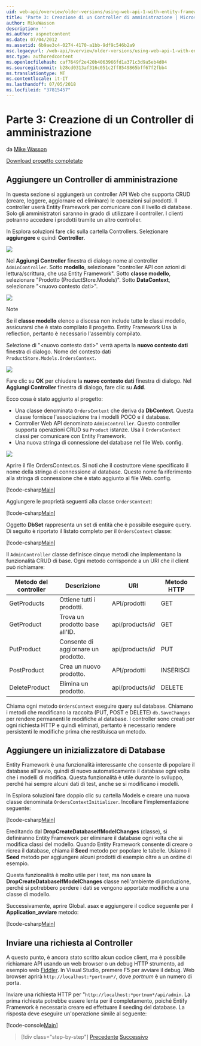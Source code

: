 ```yaml
---
uid: web-api/overview/older-versions/using-web-api-1-with-entity-framework-5/using-web-api-with-entity-framework-part-3
title: 'Parte 3: Creazione di un Controller di amministrazione | Microsoft Docs'
author: MikeWasson
description: ''
ms.author: aspnetcontent
ms.date: 07/04/2012
ms.assetid: 6b9ae3c4-0274-4170-a1bb-9df9c546b2a9
msc.legacyurl: /web-api/overview/older-versions/using-web-api-1-with-entity-framework-5/using-web-api-with-entity-framework-part-3
msc.type: authoredcontent
ms.openlocfilehash: caf7649f2e420b4063966fd1a371c3d9a5eb4d04
ms.sourcegitcommit: b28cd0313af316c051c2ff8549865bff67f2fbb4
ms.translationtype: MT
ms.contentlocale: it-IT
ms.lasthandoff: 07/05/2018
ms.locfileid: "37815457"
---
```

<a name="part-3-creating-an-admin-controller"></a>Parte 3: Creazione di un Controller di amministrazione
====================
da [Mike Wasson](https://github.com/MikeWasson)

[Download progetto completato](http://code.msdn.microsoft.com/ASP-NET-Web-API-with-afa30545)

## <a name="add-an-admin-controller"></a>Aggiungere un Controller di amministrazione

In questa sezione si aggiungerà un controller API Web che supporta CRUD (creare, leggere, aggiornare ed eliminare) le operazioni sui prodotti. Il controller userà Entity Framework per comunicare con il livello di database. Solo gli amministratori saranno in grado di utilizzare il controller. I clienti potranno accedere i prodotti tramite un altro controller.

In Esplora soluzioni fare clic sulla cartella Controllers. Selezionare **aggiungere** e quindi **Controller**.

![](using-web-api-with-entity-framework-part-3/_static/image1.png)

Nel **Aggiungi Controller** finestra di dialogo nome al controller `AdminController`. Sotto **modello**, selezionare &quot;controller API con azioni di lettura/scrittura, che usa Entity Framework&quot;. Sotto **classe modello**, selezionare "Prodotto (ProductStore.Models)". Sotto **DataContext**, selezionare "&lt;nuovo contesto dati&gt;".

![](using-web-api-with-entity-framework-part-3/_static/image2.png)

> [!NOTE]
> Se il **classe modello** elenco a discesa non include tutte le classi modello, assicurarsi che è stato compilato il progetto. Entity Framework Usa la reflection, pertanto è necessario l'assembly compilato.


Selezione di "&lt;nuovo contesto dati&gt;" verrà aperta la **nuovo contesto dati** finestra di dialogo. Nome del contesto dati `ProductStore.Models.OrdersContext`.

![](using-web-api-with-entity-framework-part-3/_static/image3.png)

Fare clic su **OK** per chiudere la **nuovo contesto dati** finestra di dialogo. Nel **Aggiungi Controller** finestra di dialogo, fare clic su **Add**.

Ecco cosa è stato aggiunto al progetto:

- Una classe denominata `OrdersContext` che deriva da **DbContext**. Questa classe fornisce l'associazione tra i modelli POCO e il database.
- Controller Web API denominato `AdminController`. Questo controller supporta operazioni CRUD su `Product` istanze. Usa il `OrdersContext` classi per comunicare con Entity Framework.
- Una nuova stringa di connessione del database nel file Web. config.

![](using-web-api-with-entity-framework-part-3/_static/image4.png)

Aprire il file OrdersContext.cs. Si noti che il costruttore viene specificato il nome della stringa di connessione al database. Questo nome fa riferimento alla stringa di connessione che è stato aggiunto al file Web. config.

[!code-csharp[Main](using-web-api-with-entity-framework-part-3/samples/sample1.cs)]

Aggiungere le proprietà seguenti alla classe `OrdersContext`:

[!code-csharp[Main](using-web-api-with-entity-framework-part-3/samples/sample2.cs)]

Oggetto **DbSet** rappresenta un set di entità che è possibile eseguire query. Di seguito è riportato il listato completo per il `OrdersContext` classe:

[!code-csharp[Main](using-web-api-with-entity-framework-part-3/samples/sample3.cs)]

Il `AdminController` classe definisce cinque metodi che implementano la funzionalità CRUD di base. Ogni metodo corrisponde a un URI che il client può richiamare:

| Metodo del controller | Descrizione | URI | Metodo HTTP |
| --- | --- | --- | --- |
| GetProducts | Ottiene tutti i prodotti. | API/prodotti | GET |
| GetProduct | Trova un prodotto base all'ID. | api/products/*id* | GET |
| PutProduct | Consente di aggiornare un prodotto. | api/products/*id* | PUT |
| PostProduct | Crea un nuovo prodotto. | API/prodotti | INSERISCI |
| DeleteProduct | Elimina un prodotto. | api/products/*id* | DELETE |

Chiama ogni metodo `OrdersContext` eseguire query sul database. Chiamano i metodi che modificano la raccolta (PUT, POST e DELETE) `db.SaveChanges` per rendere permanenti le modifiche al database. I controller sono creati per ogni richiesta HTTP e quindi eliminati, pertanto è necessario rendere persistenti le modifiche prima che restituisca un metodo.

## <a name="add-a-database-initializer"></a>Aggiungere un inizializzatore di Database

Entity Framework è una funzionalità interessante che consente di popolare il database all'avvio, quindi di nuovo automaticamente il database ogni volta che i modelli di modifica. Questa funzionalità è utile durante lo sviluppo, perché hai sempre alcuni dati di test, anche se si modificano i modelli.

In Esplora soluzioni fare doppio clic su cartella Models e creare una nuova classe denominata `OrdersContextInitializer`. Incollare l'implementazione seguente:

[!code-csharp[Main](using-web-api-with-entity-framework-part-3/samples/sample4.cs)]

Ereditando dal **DropCreateDatabaseIfModelChanges** (classe), si definiranno Entity Framework per eliminare il database ogni volta che si modifica classi del modello. Quando Entity Framework consente di creare o ricrea il database, chiama il **Seed** metodo per popolare le tabelle. Usiamo il **Seed** metodo per aggiungere alcuni prodotti di esempio oltre a un ordine di esempio.

Questa funzionalità è molto utile per i test, ma non usare la **DropCreateDatabaseIfModelChanges** classe nell'ambiente di produzione, perché si potrebbero perdere i dati se vengono apportate modifiche a una classe di modello.

Successivamente, aprire Global. asax e aggiungere il codice seguente per il **Application\_avviare** metodo:

[!code-csharp[Main](using-web-api-with-entity-framework-part-3/samples/sample5.cs)]

## <a name="send-a-request-to-the-controller"></a>Inviare una richiesta al Controller

A questo punto, è ancora stato scritto alcun codice client, ma è possibile richiamare API usando un web browser o un debug HTTP strumento, ad esempio web [Fiddler](http://www.fiddler2.com/fiddler2/). In Visual Studio, premere F5 per avviare il debug. Web browser aprirà `http://localhost:*portnum*/`, dove *portnum* è un numero di porta.

Inviare una richiesta HTTP per "`http://localhost:*portnum*/api/admin`. La prima richiesta potrebbe essere lenta per il completamento, poiché Entify Framework è necessaria creare ed effettuare il seeding del database. La risposta deve eseguire un'operazione simile al seguente:

[!code-console[Main](using-web-api-with-entity-framework-part-3/samples/sample6.cmd)]

> [!div class="step-by-step"]
> [Precedente](using-web-api-with-entity-framework-part-2.md)
> [Successivo](using-web-api-with-entity-framework-part-4.md)
